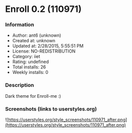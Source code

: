 # Enroll 0.2 (110971)

### Information
- Author: ant6 (unknown)
- Created at: unknown
- Updated at: 2/28/2015, 5:55:51 PM
- License: NO-REDISTRIBUTION
- Category: iiet
- Rating: undefined
- Total installs: 26
- Weekly installs: 0


### Description
Dark theme for Enroll-me :)


### Screenshots (links to userstyles.org)
![https://userstyles.org/style_screenshots/110971_after.png](https://userstyles.org/style_screenshots/110971_after.png)


